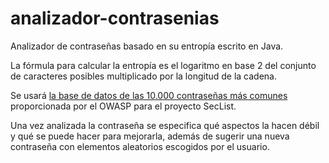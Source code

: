 # analizador-contrasenias
Analizador de contraseñas basado en su entropía escrito en Java.

La fórmula para calcular la entropía es el logaritmo en base 2 del conjunto de caracteres posibles multiplicado por la longitud de la cadena.

Se usará [la base de datos de las 10.000 contraseñas más comunes](https://github.com/danielmiessler/SecLists/blob/master/Passwords/Common-Credentials/10-million-password-list-top-10000.txt) proporcionada por el OWASP para el proyecto SecList.

Una vez analizada la contraseña se especifica qué aspectos la hacen débil y qué se puede hacer para mejorarla, además de sugerir una nueva contraseña con elementos aleatorios escogidos por el usuario.
